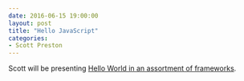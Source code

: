 ```yaml
---
date: 2016-06-15 19:00:00
layout: post
title: "Hello JavaScript"
categories:
- Scott Preston
---
```


Scott will be presenting [Hello World in an assortment of frameworks](http://scottpreston.github.io/update/2016/02/29/hello-world-javascript.html). 
